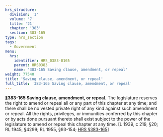 ```yaml
---
hrs_structure:
  division: '1'
  volume: '7'
  title: '21'
  chapter: '383'
  section: 383-165
type: hrs_section
tags:
  - Government
menu:
  hrs:
    identifier: HRS_0383-0165
    parent: HRS0383
    name: '383-165 Saving clause, amendment, or repeal'
weight: 77540
title: 'Saving clause, amendment, or repeal'
full_title: '383-165 Saving clause, amendment, or repeal'
---
```

**§383-165 Saving clause, amendment, or repeal.** The legislature reserves the right to amend or repeal all or any part of this chapter at any time; and there shall be no vested private right of any kind against such amendment or repeal. All the rights, privileges, or immunities conferred by this chapter or by acts done pursuant thereto shall exist subject to the power of the legislature to amend or repeal this chapter at any time. [L 1939, c 219, §20; RL 1945, §4299; RL 1955, §93-154; [HRS §383-165](/title-21/chapter-383/section-383-165/)]